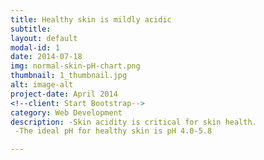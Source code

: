 ```yaml
---
title: Healthy skin is mildly acidic
subtitle: 
layout: default
modal-id: 1
date: 2014-07-18
img: normal-skin-pH-chart.png
thumbnail: 1_thumbnail.jpg
alt: image-alt
project-date: April 2014
<!--client: Start Bootstrap-->
category: Web Development
description: -Skin acidity is critical for skin health.
 -The ideal pH for healthy skin is pH 4.0-5.8

---
```

